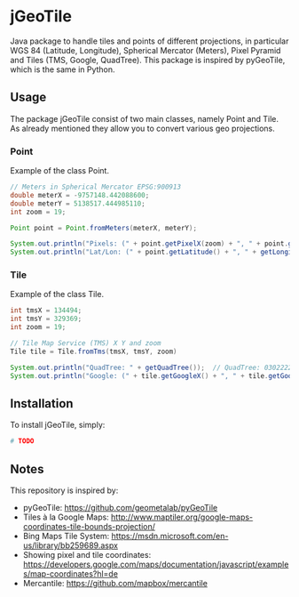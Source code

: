 # jGeoTile

Java package to handle tiles and points of different projections, in particular WGS 84 (Latitude, Longitude), Spherical Mercator (Meters), Pixel Pyramid and Tiles (TMS, Google, QuadTree). This package is inspired by pyGeoTile, which is the same in Python.

## Usage

The package jGeoTile consist of two main classes, namely Point and Tile.
As already mentioned they allow you to convert various geo projections.

### Point

Example of the class Point.

```java
// Meters in Spherical Mercator EPSG:900913
double meterX = -9757148.442088600;
double meterY = 5138517.444985110;
int zoom = 19;

Point point = Point.fromMeters(meterX, meterY);

System.out.println("Pixels: (" + point.getPixelX(zoom) + ", " + point.getPixelY(zoom) + ")"); // Pixels: (34430592, 49899136)
System.out.println("Lat/Lon: (" + point.getLatitude() + ", " + getLongitude() + ")"); // Lat/Lon: (41.84987190947754, -87.64995574951166)
```

### Tile

Example of the class Tile.

```java
int tmsX = 134494;
int tmsY = 329369;
int zoom = 19;

// Tile Map Service (TMS) X Y and zoom
Tile tile = Tile.fromTms(tmsX, tmsY, zoom)

System.out.println("QuadTree: " + getQuadTree());  // QuadTree: 0302222310303211330
System.out.println("Google: (" + tile.getGoogleX() + ", " + tile.getGoogleY() + ")");  // Google: (134494, 194918)
```

## Installation

To install jGeoTile, simply:

```bash
# TODO
```

## Notes

This repository is inspired by:

 - pyGeoTile: https://github.com/geometalab/pyGeoTile
 - Tiles à la Google Maps: http://www.maptiler.org/google-maps-coordinates-tile-bounds-projection/
 - Bing Maps Tile System: https://msdn.microsoft.com/en-us/library/bb259689.aspx
 - Showing pixel and tile coordinates: https://developers.google.com/maps/documentation/javascript/examples/map-coordinates?hl=de
 - Mercantile: https://github.com/mapbox/mercantile
